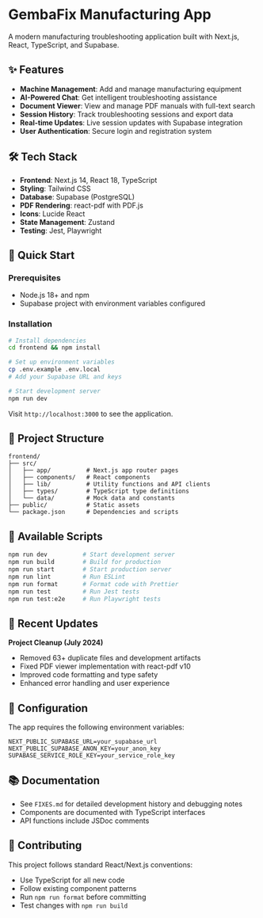 # GembaFix Manufacturing App

A modern manufacturing troubleshooting application built with Next.js, React, TypeScript, and Supabase.

## ✨ Features

- **Machine Management**: Add and manage manufacturing equipment
- **AI-Powered Chat**: Get intelligent troubleshooting assistance
- **Document Viewer**: View and manage PDF manuals with full-text search
- **Session History**: Track troubleshooting sessions and export data
- **Real-time Updates**: Live session updates with Supabase integration
- **User Authentication**: Secure login and registration system

## 🛠️ Tech Stack

- **Frontend**: Next.js 14, React 18, TypeScript
- **Styling**: Tailwind CSS
- **Database**: Supabase (PostgreSQL)
- **PDF Rendering**: react-pdf with PDF.js
- **Icons**: Lucide React
- **State Management**: Zustand
- **Testing**: Jest, Playwright

## 🚀 Quick Start

### Prerequisites

- Node.js 18+ and npm
- Supabase project with environment variables configured

### Installation

```bash
# Install dependencies
cd frontend && npm install

# Set up environment variables
cp .env.example .env.local
# Add your Supabase URL and keys

# Start development server
npm run dev
```

Visit `http://localhost:3000` to see the application.

## 📁 Project Structure

```
frontend/
├── src/
│   ├── app/          # Next.js app router pages
│   ├── components/   # React components
│   ├── lib/          # Utility functions and API clients
│   ├── types/        # TypeScript type definitions
│   └── data/         # Mock data and constants
├── public/           # Static assets
└── package.json      # Dependencies and scripts
```

## 🧪 Available Scripts

```bash
npm run dev          # Start development server
npm run build        # Build for production
npm run start        # Start production server
npm run lint         # Run ESLint
npm run format       # Format code with Prettier
npm run test         # Run Jest tests
npm run test:e2e     # Run Playwright tests
```

## 📝 Recent Updates

**Project Cleanup (July 2024)**
- Removed 63+ duplicate files and development artifacts
- Fixed PDF viewer implementation with react-pdf v10
- Improved code formatting and type safety
- Enhanced error handling and user experience

## 🔧 Configuration

The app requires the following environment variables:

```env
NEXT_PUBLIC_SUPABASE_URL=your_supabase_url
NEXT_PUBLIC_SUPABASE_ANON_KEY=your_anon_key
SUPABASE_SERVICE_ROLE_KEY=your_service_role_key
```

## 📚 Documentation

- See `FIXES.md` for detailed development history and debugging notes
- Components are documented with TypeScript interfaces
- API functions include JSDoc comments

## 🤝 Contributing

This project follows standard React/Next.js conventions:
- Use TypeScript for all new code
- Follow existing component patterns
- Run `npm run format` before committing
- Test changes with `npm run build`
